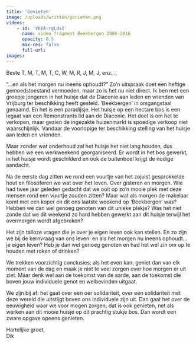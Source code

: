```yaml
---
title: 'Genieten'
image: /uploads/written/genieten.png
videos:
    - id: 'VK6A-rgLdxI'
      name: video fragment Beekbergen 2008-2016
      opacity: 0.5
      max-res: false
      full-url: 
images:
---
```


Beste T, M, T, M, T, C, W, M, R, J, M, J, enz…,

“…en als het morgen nu ineens ophoudt?” Zo’n uitspraak doet een heftige gemoedstoestand vermoeden, maar zo is het nu niet direct. Ik ben met een groepje jongeren in het huisje dat de Diaconie aan leden en vrienden van Vrijburg ter beschikking heeft gesteld. ‘Beekbergen’ in omgangstaal genaamd. En het is een paradijsje. Het huisje op een hectare bos is een legaat van een Remonstrants lid aan de Diaconie. Het doel is om het te verkopen, maar gezien de ingezakte huizenmarkt is spoedige verkoop niet waarschijnlijk. Vandaar de voorlopige ter beschikking stelling van het huisje aan leden en vrienden.

Maar zonder wat onderhoud zal het huisje het niet lang houden, dus hebben we een werkweekend georganiseerd. Er wordt in het bos gewerkt, in het huisje wordt geschilderd en ook de buitenboel krijgt de nodige aandacht. 

Na de eerste dag zitten we rond een vuurtje van het zojuist gesprokkelde hout en filosoferen we wat over het leven. Over gisteren en morgen. Wie had twee jaar geleden gedacht dat we ooit op zo’n mooie plek met deze mensen rond een vuurtje zouden zitten? Maar wat als morgen de makelaar komt met een koper en dit ons laatste weekend op ‘Beekbergen’ was? Hebben we dan wel genoeg genoten van dit unieke plekje? Was het niet zonde dat we dit weekend zo hard hebben gewerkt aan dit huisje terwijl het overmorgen wordt afgebroken? 

Het zijn talloze vragen die je over je eigen leven ook kan stellen. En zo zijn we bij de kernvraag van ons leven: en als het morgen nu ineens ophoudt… je eigen leven? Heb je dan wel genoeg genoten en had het wel zin om op te houden met roken of drinken? 

We trekken voorzichtig conclusies; als het even kan, geniet dan van elk moment van de dag en maak je niet te veel zorgen over hoe morgen er uit ziet. Maar denk wel aan de toekomst van de aarde, aan de toekomst die boven jouw individuele genot en welbevinden uitgaat.

We zijn bij af: het gaat over een oer solidariteit, over een solidariteit met deze wereld die uitstijgt boven ons individuele zijn uit. Dan gaat het over de eeuwigheid waar we voor mogen zorgen; dat is ook genieten, net als werken aan dit mooie huisje op dit prachtig stukje bos. Dan wordt een zware opgave opeens genieten.

Hartelijke groet,<br/>
Dik
